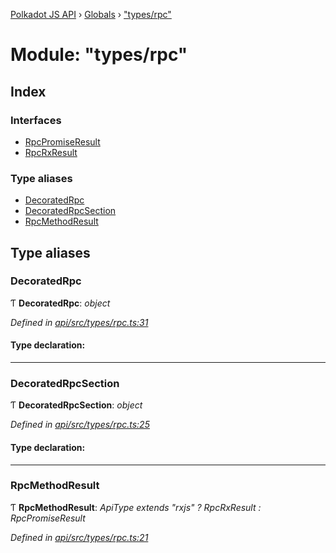 [Polkadot JS API](../README.md) › [Globals](../globals.md) › ["types/rpc"](_types_rpc_.md)

# Module: "types/rpc"

## Index

### Interfaces

* [RpcPromiseResult](../interfaces/_types_rpc_.rpcpromiseresult.md)
* [RpcRxResult](../interfaces/_types_rpc_.rpcrxresult.md)

### Type aliases

* [DecoratedRpc](_types_rpc_.md#decoratedrpc)
* [DecoratedRpcSection](_types_rpc_.md#decoratedrpcsection)
* [RpcMethodResult](_types_rpc_.md#rpcmethodresult)

## Type aliases

###  DecoratedRpc

Ƭ **DecoratedRpc**: *object*

*Defined in [api/src/types/rpc.ts:31](https://github.com/polkadot-js/api/blob/d3d3bb9b5a/packages/api/src/types/rpc.ts#L31)*

#### Type declaration:

___

###  DecoratedRpcSection

Ƭ **DecoratedRpcSection**: *object*

*Defined in [api/src/types/rpc.ts:25](https://github.com/polkadot-js/api/blob/d3d3bb9b5a/packages/api/src/types/rpc.ts#L25)*

#### Type declaration:

___

###  RpcMethodResult

Ƭ **RpcMethodResult**: *ApiType extends "rxjs" ? RpcRxResult<F> : RpcPromiseResult<F>*

*Defined in [api/src/types/rpc.ts:21](https://github.com/polkadot-js/api/blob/d3d3bb9b5a/packages/api/src/types/rpc.ts#L21)*
